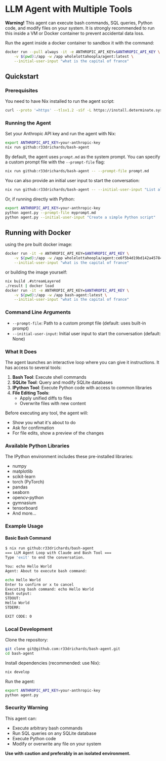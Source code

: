 # LLM Agent with Multiple Tools

**Warning!** This agent can execute bash commands, SQL queries, Python code, and modify files on your system. It is strongly recommended to run this inside a VM or Docker container to prevent accidental data loss.

Run the agent inside a docker container to sandbox it with the command:

```sh
docker run --pull always -it -e ANTHROPIC_API_KEY=$ANTHROPIC_API_KEY \
    -v $(pwd):/app -w /app wholelottahoopla/agent:latest \
    --initial-user-input "what is the capital of france"
```



## Quickstart

### Prerequisites

You need to have Nix installed to run the agent script:

```sh
curl --proto '=https' --tlsv1.2 -sSf -L https://install.determinate.systems/nix | sh -s -- install
```

### Running the Agent

Set your Anthropic API key and run the agent with Nix:

```sh
export ANTHROPIC_API_KEY=your-anthropic-key
nix run github:r33drichards/bash-agent
```

By default, the agent uses `prompt.md` as the system prompt. You can specify a custom prompt file with the `--prompt-file` flag:

```sh
nix run github:r33drichards/bash-agent -- --prompt-file prompt.md
```

You can also provide an initial user input to start the conversation:

```sh
nix run github:r33drichards/bash-agent -- --initial-user-input "List all Python files in the current directory"
```

Or, if running directly with Python:

```sh
export ANTHROPIC_API_KEY=your-anthropic-key
python agent.py --prompt-file myprompt.md
python agent.py --initial-user-input "Create a simple Python script"
```


## Running with Docker

using the pre built docker image:

```sh
docker run -it -e ANTHROPIC_API_KEY=$ANTHROPIC_API_KEY \
    -v $(pwd):/app -w /app wholelottahoopla/agent:ce6f5b4d19bd142a45784139a187e24ebc44b933 \
    --initial-user-input "what is the capital of france"
```

or building the image yourself:

```sh
nix build .#streamLayered
./result | docker load
docker run -it -e ANTHROPIC_API_KEY=$ANTHROPIC_API_KEY \
    -v $(pwd):/app -w /app bash-agent:latest \
    --initial-user-input "what is the capital of france"
```



### Command Line Arguments

- `--prompt-file`: Path to a custom prompt file (default: uses built-in prompt)
- `--initial-user-input`: Initial user input to start the conversation (default: None)

### What It Does

The agent launches an interactive loop where you can give it instructions. It has access to several tools:

1. **Bash Tool**: Execute shell commands
2. **SQLite Tool**: Query and modify SQLite databases
3. **IPython Tool**: Execute Python code with access to common libraries
4. **File Editing Tools**: 
   - Apply unified diffs to files
   - Overwrite files with new content

Before executing any tool, the agent will:
- Show you what it's about to do
- Ask for confirmation
- For file edits, show a preview of the changes

### Available Python Libraries

The IPython environment includes these pre-installed libraries:
- numpy
- matplotlib
- scikit-learn
- torch (PyTorch)
- pandas
- seaborn
- opencv-python
- gymnasium
- tensorboard
- And more...

### Example Usage

#### Basic Bash Command
```sh
$ nix run github:r33drichards/bash-agent
=== LLM Agent Loop with Claude and Bash Tool ===
Type 'exit' to end the conversation.

You: echo Hello World
Agent: About to execute bash command:

echo Hello World
Enter to confirm or x to cancel
Executing bash command: echo Hello World
Bash output:
STDOUT:
Hello World
STDERR:

EXIT CODE: 0
```

### Local Development

Clone the repository:

```sh
git clone git@github.com:r33drichards/bash-agent.git
cd bash-agent
```

Install dependencies (recommended: use Nix):

```sh
nix develop
```


Run the agent:

```sh
export ANTHROPIC_API_KEY=your-anthropic-key
python agent.py
```

### Security Warning

This agent can:
- Execute arbitrary bash commands
- Run SQL queries on any SQLite database
- Execute Python code
- Modify or overwrite any file on your system

**Use with caution and preferably in an isolated environment.**